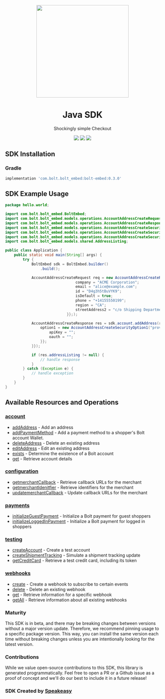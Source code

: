 <div align="center">
    <img src="https://github.com/speakeasy-sdks/bolt-java/assets/6267663/3e741d7f-a84e-4cce-b60b-4f3a98fe48f4" width="300">
    <h1>Java SDK</h1>
   <p>Shockingly simple Checkout</p>
   <a href="https://help.bolt.com/api-bolt/"><img src="https://img.shields.io/static/v1?label=Docs&message=API Ref&color=000&style=for-the-badge" /></a>
   <a href="https://github.com/speakeasy-sdks/bolt-java/actions"><img src="https://img.shields.io/github/actions/workflow/status/speakeasy-sdks/bolt-java/speakeasy_sdk_generation.yml?style=for-the-badge" /></a>
  <a href="https://opensource.org/licenses/MIT"><img src="https://img.shields.io/badge/License-MIT-blue.svg?style=for-the-badge" /></a>
</div>


<!-- Start SDK Installation -->
## SDK Installation

### Gradle

```groovy
implementation 'com.bolt.bolt_embed:bolt-embed:0.3.0'
```
<!-- End SDK Installation -->

## SDK Example Usage
<!-- Start SDK Example Usage -->


```java
package hello.world;

import com.bolt.bolt_embed.BoltEmbed;
import com.bolt.bolt_embed.models.operations.AccountAddressCreateRequest;
import com.bolt.bolt_embed.models.operations.AccountAddressCreateResponse;
import com.bolt.bolt_embed.models.operations.AccountAddressCreateSecurity;
import com.bolt.bolt_embed.models.operations.AccountAddressCreateSecurityOption1;
import com.bolt.bolt_embed.models.operations.AccountAddressCreateSecurityOption2;
import com.bolt.bolt_embed.models.shared.AddressListing;

public class Application {
    public static void main(String[] args) {
        try {
            BoltEmbed sdk = BoltEmbed.builder()
                .build();

            AccountAddressCreateRequest req = new AccountAddressCreateRequest("corrupti",                 new AddressListing("US", "Alice", "Baker", "San Francisco", "94105", "535 Mission St, Ste 1401") {{
                                company = "ACME Corporation";
                                email = "alice@example.com";
                                id = "D4g3h5tBuVYK9";
                                isDefault = true;
                                phone = "+14155550199";
                                region = "CA";
                                streetAddress2 = "c/o Shipping Department";
                            }};);            

            AccountAddressCreateResponse res = sdk.account.addAddress(req, new AccountAddressCreateSecurity() {{
                option1 = new AccountAddressCreateSecurityOption1("provident", "distinctio") {{
                    apiKey = "";
                    oauth = "";
                }};
            }});

            if (res.addressListing != null) {
                // handle response
            }
        } catch (Exception e) {
            // handle exception
        }
    }
}
```
<!-- End SDK Example Usage -->

<!-- Start SDK Available Operations -->
## Available Resources and Operations


### [account](docs/sdks/account/README.md)

* [addAddress](docs/sdks/account/README.md#addaddress) - Add an address
* [addPaymentMethod](docs/sdks/account/README.md#addpaymentmethod) - Add a payment method to a shopper's Bolt account Wallet.
* [deleteAddress](docs/sdks/account/README.md#deleteaddress) - Delete an existing address
* [editAddress](docs/sdks/account/README.md#editaddress) - Edit an existing address
* [exists](docs/sdks/account/README.md#exists) - Determine the existence of a Bolt account
* [get](docs/sdks/account/README.md#get) - Retrieve account details

### [configuration](docs/sdks/configuration/README.md)

* [getmerchantCallback](docs/sdks/configuration/README.md#getmerchantcallback) - Retrieve callback URLs for the merchant
* [getmerchantIdenitfier](docs/sdks/configuration/README.md#getmerchantidenitfier) - Retrieve identifiers for the merchant
* [updatemerchantCallback](docs/sdks/configuration/README.md#updatemerchantcallback) - Update callback URLs for the merchant

### [payments](docs/sdks/payments/README.md)

* [initializeGuestPayment](docs/sdks/payments/README.md#initializeguestpayment) - Initialize a Bolt payment for guest shoppers
* [initializeLoggedInPayment](docs/sdks/payments/README.md#initializeloggedinpayment) - Initialize a Bolt payment for logged in shoppers

### [testing](docs/sdks/testing/README.md)

* [createAccount](docs/sdks/testing/README.md#createaccount) - Create a test account
* [createShipmentTracking](docs/sdks/testing/README.md#createshipmenttracking) - Simulate a shipment tracking update
* [getCreditCard](docs/sdks/testing/README.md#getcreditcard) - Retrieve a test credit card, including its token

### [webhooks](docs/sdks/webhooks/README.md)

* [create](docs/sdks/webhooks/README.md#create) - Create a webhook to subscribe to certain events
* [delete](docs/sdks/webhooks/README.md#delete) - Delete an existing webhook
* [get](docs/sdks/webhooks/README.md#get) - Retrieve information for a specific webhook
* [getAll](docs/sdks/webhooks/README.md#getall) - Retrieve information about all existing webhooks
<!-- End SDK Available Operations -->

### Maturity

This SDK is in beta, and there may be breaking changes between versions without a major version update. Therefore, we recommend pinning usage
to a specific package version. This way, you can install the same version each time without breaking changes unless you are intentionally
looking for the latest version.

### Contributions

While we value open-source contributions to this SDK, this library is generated programmatically.
Feel free to open a PR or a Github issue as a proof of concept and we'll do our best to include it in a future release!

### SDK Created by [Speakeasy](https://docs.speakeasyapi.dev/docs/using-speakeasy/client-sdks)
